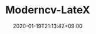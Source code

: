 ---
title: "Moderncv-LateX"
date: 2020-01-19T21:13:42+09:00
description: "LaTeX简历模版👀📑. <br/> <br/> [![GitHub stars](https://img.shields.io/github/stars/leeifme/Moderncv-LateX.svg?style=social&label=Star)](https://github.com/leeifme/Moderncv-LateX) [![GitHub forks](https://img.shields.io/github/forks/leeifme/Moderncv-LateX.svg?style=social&label=Fork)](https://github.com/leeifme/Moderncv-LateX/fork)" # appeared on a card component"
weight: 1
pinned: true
link: https://github.com/leeifme/Moderncv-LateX
repo: https://github.com/leeifme/Moderncv-LateX
thumb: "" 
links:
- name: download
  icon: download
  link: https://github.com/leeifme/Moderncv-LateX
---
